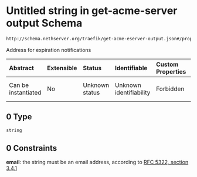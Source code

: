 # Untitled string in get-acme-server output Schema

```txt
http://schema.nethserver.org/traefik/get-acme-eserver-output.json#/properties/email/oneOf/0
```

Address for expiration notifications

| Abstract            | Extensible | Status         | Identifiable            | Custom Properties | Additional Properties | Access Restrictions | Defined In                                                                                    |
| :------------------ | :--------- | :------------- | :---------------------- | :---------------- | :-------------------- | :------------------ | :-------------------------------------------------------------------------------------------- |
| Can be instantiated | No         | Unknown status | Unknown identifiability | Forbidden         | Allowed               | none                | [get-acme-eserver-output.json\*](traefik/get-acme-eserver-output.json "open original schema") |

## 0 Type

`string`

## 0 Constraints

**email**: the string must be an email address, according to [RFC 5322, section 3.4.1](https://tools.ietf.org/html/rfc5322 "check the specification")
